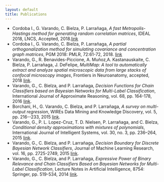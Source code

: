 ```yaml
---
layout: default
title: Publications
---
```

- Cordoba I., G. Varando, C. Bielza, P. Larrañaga, *A fast
  Metropolis-Hastings method for generating random correlation matrices*,
  IDEAL 2018, LNCS, Accepted, 2018.[link](https://arxiv.org/abs/1809.00351)
- Cordoba I., G. Varando, C. Bielza, P. Larrañaga, *A partial
  orthogonalization method for simulating covariance and concentration graph
  matrices*, PGM 2018: PMLR, 72:61-72, 2018.
  [link](http://proceedings.mlr.press/v72/cordoba18a.html)
- Varando, G., R. Benavides-Piccione, A. Muñoz,A. Kastanauskaite, C. Bielza, P. Larrañaga, J. DeFelipe, *MultiMap: A tool to automatically extract and analyze spatial microscopic data from large stacks of confocal microscopy images*, Frontiers in Neuroanatomy, accepted, 2018 [link](https://www.frontiersin.org/articles/10.3389/fnana.2018.00037/abstract).   
- Varando, G., C. Bielza, and P. Larrañaga, *Decision Functions for Chain Classifiers based on Bayesian Networks for Multi-Label Classification*, International Journal of Approximate Reasoning, vol. 68, pp. 164-178, 2016 [link](https://www.sciencedirect.com/science/article/pii/S0888613X15000900). 
- Borchani, H., G. Varando, C. Bielza, and P. Larrañaga, *A survey on multi-output regression*, WIREs Data Mining and Knowledge Discovery, vol. 5, pp. 216--233, 2015 [link](https://onlinelibrary.wiley.com/doi/abs/10.1002/widm.1157).
- Varando, G., P. L. Lopez-Cruz, T. D. Nielsen, P. Larrañaga, and C. Bielza, *Conditional density approximations with mixtures of polynomials*, International Journal of Intelligent Systems, vol. 30, no. 3, pp. 236–264, 2015 [link](https://onlinelibrary.wiley.com/doi/abs/10.1002/int.21699). 
- Varando, G., C. Bielza, and P. Larrañaga, *Decision Boundary for Discrete Bayesian Network Classifiers*, Journal of Machine Learning Research, vol. 16, pp. 2725-2749, 2015  [link](http://jmlr.csail.mit.edu/papers/v16/varando15a.html).
- Varando, G., C. Bielza, and P. Larrañaga, *Expressive Power of Binary Relevance and Chain Classifiers Based on Bayesian Networks for Multi-Label Classification*, Lecture Notes in Artificial Intelligence, 8754: Springer, pp. 519-534, 2014 [link](https://link.springer.com/chapter/10.1007%2F978-3-319-11433-0_34).
